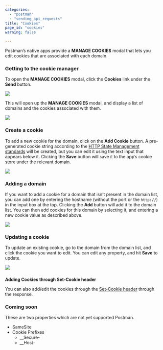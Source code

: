 ```yaml
---
categories:
  - "postman"
  - "sending_api_requests"
title: "Cookies"
page_id: "cookies"
warning: false

---
```


Postman’s native apps provide a **MANAGE COOKIES** modal that lets you edit cookies that are associated with each domain. 

### Getting to the cookie manager

To open the **MANAGE COOKIES** modal, click the **Cookies** link under the **Send** button.

![](https://s3.amazonaws.com/postman-static-getpostman-com/postman-docs/58524551.png)

This will open up the **MANAGE COOKIES** modal, and display a list of domains and the cookies associated with them.

![](https://s3.amazonaws.com/postman-static-getpostman-com/postman-docs/58524611.png)

### Create a cookie

To add a new cookie for the domain, click on the **Add Cookie** button. A pre-generated cookie string according to the [HTTP State Management standards](https://tools.ietf.org/html/rfc6265#section-4.1) will be created, but you can edit it using the text input that appears below it. Clicking the **Save** button will save it to the app’s cookie store under the relevant domain.

![](https://s3.amazonaws.com/postman-static-getpostman-com/postman-docs/58525634.png)

### Adding a domain

If you want to add a cookie for a domain that isn’t present in the domain list, you can add one by entering the hostname (without the port or the `http://`) in the input box at the top. Clicking the **Add** button will add it to the domain list. You can then add cookies for this domain by selecting it, and entering a new cookie value as described above.

![](https://s3.amazonaws.com/postman-static-getpostman-com/postman-docs/58525792.png)

### Updating a cookie

To update an existing cookie, go to the domain from the domain list, and click the cookie you want to edit. You can edit any property, and hit **Save** to update.

![](https://s3.amazonaws.com/postman-static-getpostman-com/postman-docs/58525824.png)

###   
**Adding Cookies through Set-Cookie header**

You can also add/edit the cookies through the [Set-Cookie header](https://developer.mozilla.org/en-US/docs/Web/HTTP/Headers/Set-Cookie) through the response.  

### **Coming soon**

These are two properties which are not yet supported Postman.

  *   SameSite 
  *   Cookie Prefixes
        *   __Secure-
        *   __Host-
